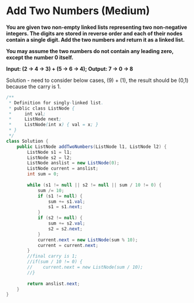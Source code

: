 # Add Two Numbers (Medium)

**You are given two non-empty linked lists representing two non-negative integers. The digits are stored in reverse order and each of their nodes contain a single digit. Add the two numbers and return it as a linked list.**

**You may assume the two numbers do not contain any leading zero, except the number 0 itself.**

**Input: (2 -> 4 -> 3) + (5 -> 6 -> 4);
Output: 7 -> 0 -> 8**

Solution - need to consider below cases, (9) + (1), the result should be (0,1) because the carry is 1.

```java
/**
 * Definition for singly-linked list.
 * public class ListNode {
 *     int val;
 *     ListNode next;
 *     ListNode(int x) { val = x; }
 * }
 */
class Solution {
    public ListNode addTwoNumbers(ListNode l1, ListNode l2) {
        ListNode s1 = l1;
        ListNode s2 = l2;
        ListNode anslist = new ListNode(0);
        ListNode current = anslist;
        int sum = 0;
        
        while (s1 != null || s2 != null || sum / 10 != 0) {
            sum /= 10;
            if (s1 != null) {
                sum += s1.val;
                s1 = s1.next;
            }
            if (s2 != null) {
                sum += s2.val;
                s2 = s2.next;
            }            
            current.next = new ListNode(sum % 10);
            current = current.next;
        }      
        //final carry is 1;
        //if(sum / 10 != 0) {  
        //    current.next = new ListNode(sum / 10);
        //}
        
        return anslist.next;
    }
}
```
